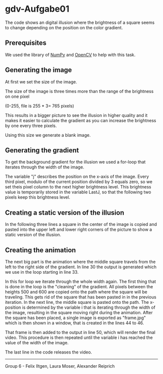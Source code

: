 # gdv-Aufgabe01

The code shows an digital illusion where the brightness of a square seems to change depending on the position on the color gradient.

## Prerequisites
We used the library of [NumPy](https://numpy.org/) and [OpenCV](https://opencv.org/) to help with this task.

## Generating the image
At first we set the size of the image.

The size of the image is three times more than the range of the brightness on one pixel

(0-255, file is 255 * 3= 765 pixels) 

This results in a bigger picture to see the illusion in higher quality and it makes it easier to calculate the gradient as you can increase the brightness by one every three pixels.

Using this size we generate a blank image.

## Generating the gradient

To get the background gradient for the illusion we used a for-loop that iterates through the width of the image.

The variable "j" describes the position on the x-axis of the image.
Every third pixel, modulo of the current position divided by 3 equals zero, so we set theis pixel column to the next higher brightness level.
This brightness value is temporarily stored in the variable LastJ, so that the following two pixels keep this brightness level.

## Creating a static version of the illusion

In the following three lines a square in the center of the image is copied and pasted into the upper left and lower right corners of the picture to show a static version of the illusion.

## Creating the animation

The next big part is the animation where the middle square travels from the left to the right side of the gradient. 
In line 30 the output is generated which we use in the loop starting in line 33.

In this for loop we iterate through the whole width again.
The first thing that is done in the loop is the "cleaning" of the gradient.
All pixels between the heights 500 and 600 are copied onto the path where the square will be traveling. This gets rid of the square that has been pasted in in the previous iteration.
In the next line, the middle square is pasted onto the path. The x-position is determined by the variable i that is iterating through the width of the image, resulting in the square moving right during the animation.
After the square has been placed, a single image is exported as "frame.jpg" which is then shown in a window, that is created in the lines 44 to 46.

That frame is then added to the output in line 50, which will render the final video.
This procedure is then repeated until the variable i has reached the value of the width of the image.

The last line in the code releases the video.

---

Group 6 - Felix Iltgen, Laura Moser, Alexander Reiprich